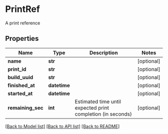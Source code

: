 # PrintRef

A print reference
## Properties
Name | Type | Description | Notes
------------ | ------------- | ------------- | -------------
**name** | **str** |  | [optional] 
**print_id** | **str** |  | [optional] 
**build_uuid** | **str** |  | [optional] 
**finished_at** | **datetime** |  | [optional] 
**started_at** | **datetime** |  | [optional] 
**remaining_sec** | **int** | Estimated time until expected print completion (in seconds) | [optional] 

[[Back to Model list]](../README.md#documentation-for-models) [[Back to API list]](../README.md#documentation-for-api-endpoints) [[Back to README]](../README.md)


